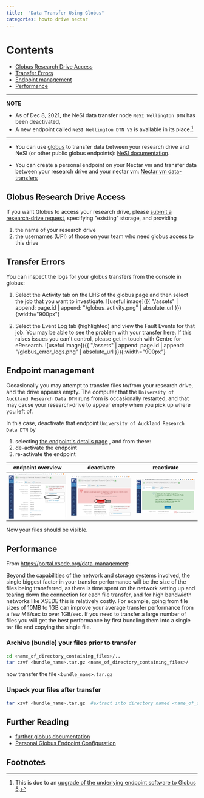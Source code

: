 ```yaml
---
title:  "Data Transfer Using Globus"
categories: howto drive nectar
---
```


# Contents
  - [Globus Research Drive Access](#globus-research-drive-access)
  - [Transfer Errors](#transfer-errors)
  - [Endpoint management](#endpoint-management)
  - [Performance](#performance)

---

**NOTE**

* As of Dec 8, 2021, the NeSI data transfer node `NeSI Wellington DTN` has been deactivated,
* A new endpoint called `NeSI Wellington DTN V5` is available in its place.[^1]

---


* You can use [globus](globus.org) to transfer data between your research drive and NeSI (or other public globus endpoints):
[NeSI documentation](https://support.nesi.org.nz/hc/en-gb/articles/4409792460815-New-Globus-endpoint-makes-it-easier-to-transfer-large-data-sets-to-from-NeSI-HPC-Platform).

* You can create a personal endpoint on your Nectar vm and transfer data between your research drive and your nectar vm:
[Nectar vm data-transfers](./ntr-drive.html)

   

## Globus Research Drive Access

If you want Globus to access your research drive, please [submit a research-drive request](https://eresearch-dashboard.auckland.ac.nz/service/research-storage/request), specifying "existing" storage, and providing
1. the name of your research drive
2. the usernames (UPI) of those on your team who need globus access to this drive


   

## Transfer Errors

You can inspect the logs for your globus transfers from the console
in globus:

1.  Select the Activity tab on the LHS of the globus
page and then select the job that you want to investigate. ![useful
image]({{ "/assets" | append: page.id | append: "/globus_activity.png"
| absolute_url }}){:width="900px"}

2. Select the Event Log tab
(highlighted) and view the Fault Events for that job.  You may be able
to see the problem with your transfer here.  If this raises issues you
can't control, please get in touch with Centre for eResearch. ![useful
image]({{ "/assets" | append: page.id | append: "/globus_error_logs.png"
| absolute_url }}){:width="900px"}

   

## Endpoint management

Occasionally you may attempt to transfer files to/from your research drive, and the drive
appears empty.
The computer that the `University of Auckland Research Data DTN` runs from is occasionally
restarted, and that may cause your research-drive to appear empty when you pick up where you left of.

In this case, deactivate that endpoint `University of Auckland Research Data DTN`
by 
1. selecting [the endpoint's details page](https://app.globus.org/file-manager/collections/e7f6aaae-fe52-11e8-9345-0e3d676669f4/overview)
, and from there:
2. de-activate the endpoint
3. re-activate the endpoint

| endpoint overview             |  deactivate              | reactivate                         |
:------------------------------:|:------------------------:|:-----------------------------------:
![](../assets/doc/drive-globus/endpoint_details.png)  |  ![](../assets/doc/drive-globus/endpoint_deactivate.png)  |  ![](../assets/doc/drive-globus/endpoint_reactivate.png)  |  

Now your files should be visible.

   

## Performance

From https://portal.xsede.org/data-management:

>
Beyond the capabilities
of the network and storage systems involved, the single biggest factor
in your transfer performance will be the size of the files being
transferred, as there is time spent on the network setting up and
tearing down the connection for each file transfer, and for high
bandwidth networks like XSEDE this is relatively costly. For example,
going from file sizes of 10MB to 1GB can improve your average transfer
performance from a few MB/sec to over 1GB/sec. If you need to transfer
a large number of files you will get the best performance by first
bundling them into a single tar file and copying the single file.

### Archive (bundle) your files prior to transfer

```bash
cd <name_of_directory_containing_files>/..
tar czvf <bundle_name>.tar.gz <name_of_directory_containing_files>/
```
now transfer the file `<bundle_name>.tar.gz`

### Unpack your files after transfer

```bash
tar xzvf <bundle_name>.tar.gz  #extract into directory named <name_of_directory_containing_files>
```


 


## Further Reading

* [further globus documentation](https://uoa-eresearch.github.io/vmhandbook/doc/drive-globus.html)
* [Personal Globus Endpoint Configuration](https://support.nesi.org.nz/hc/en-gb/articles/360000217915)

## Footnotes
[^1]: This is due to an [upgrade of the underlying endpoint software to Globus 5](https://support.nesi.org.nz/hc/en-gb/articles/4405623380751-Data-Transfer-using-Globus-V5).


